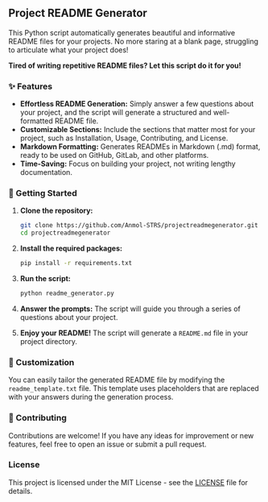 ## Project README Generator

This Python script automatically generates beautiful and informative README files for your projects. No more staring at a blank page, struggling to articulate what your project does! 

**Tired of writing repetitive README files? Let this script do it for you!** 

### ✨ Features

* **Effortless README Generation:** Simply answer a few questions about your project, and the script will generate a structured and well-formatted README file.
* **Customizable Sections:** Include the sections that matter most for your project, such as Installation, Usage, Contributing, and License.
* **Markdown Formatting:**  Generates READMEs in Markdown (.md) format, ready to be used on GitHub, GitLab, and other platforms.
* **Time-Saving:**  Focus on building your project, not writing lengthy documentation.

### 🚀 Getting Started

1. **Clone the repository:**

   ```bash
   git clone https://github.com/Anmol-STRS/projectreadmegenerator.git
   cd projectreadmegenerator
   ```

2. **Install the required packages:**

   ```bash
   pip install -r requirements.txt 
   ```

3. **Run the script:**

   ```bash
   python readme_generator.py
   ```

4. **Answer the prompts:** The script will guide you through a series of questions about your project.

5. **Enjoy your README!** The script will generate a `README.md` file in your project directory. 

### 🧰 Customization

You can easily tailor the generated README file by modifying the `readme_template.txt` file. This template uses placeholders that are replaced with your answers during the generation process.

### 🤝 Contributing

Contributions are welcome! If you have any ideas for improvement or new features, feel free to open an issue or submit a pull request.

###  License

This project is licensed under the MIT License - see the [LICENSE](LICENSE) file for details.

